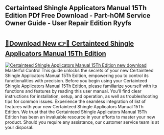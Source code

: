 ## Certainteed Shingle Applicators Manual 15Th Edition PDf Free Download - Part-hOM Service Owner Guide - User Repair Edition Ryyfs

# <h2><a href="http://bc24261.oget.top/?id=Certainteed+Shingle+Applicators+Manual+15Th+Edition">🔗Download New 👉🔴 Certainteed Shingle Applicators Manual 15Th Edition</a></h2>

[![Certainteed Shingle Applicators Manual 15Th Edition new download](https://i.imgur.com/5g1atiW.png)](http://bc24261.oget.top/?id=Certainteed+Shingle+Applicators+Manual+15Th+Edition)
Masterful Control This guide unlocks the secrets of your new Certainteed Shingle Applicators Manual 15Th Edition, empowering you to control its functionalities with precision. Before you begin using your Certainteed Shingle Applicators Manual 15Th Edition, please familiarize yourself with its functions and features by reading this user manual. You'll find clear instructions for installation, setup, and operation, as well as troubleshooting tips for common issues. Experience the seamless integration of list of features with your new Certainteed Shingle Applicators Manual 15Th Edition. We trust that the Certainteed Shingle Applicators Manual 15Th Edition has been an invaluable resource in your efforts to master your new product. Should you require any assistance, our customer service team is at your disposal.
